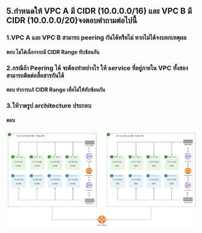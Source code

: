 ## 5.กำหนดให้ VPC A มี CIDR (10.0.0.0/16) และ VPC B  มี CIDR (10.0.0.0/20)จงตอบคำถามต่อไปนี้
### 1.VPC A และ VPC B สามารถ peering กันได้หรือไม่ หากไม่ได้จงบอกเหตุผล
#### ตอบ ไม่ได้เนื่องจากมี CIDR Range ทับซ้อนกัน
### 2.กรณีถ้า Peering ได้ จะต้องทำอย่างไร ให้ service ที่อยู่ภายใน VPC ทั้งสองสามารถติดต่อสื่อสารกันได้
#### ตอบ ทำการเเก้ CIDR Range เพื่อไม่ให้ทับซ้อนกัน
### 3.ให้วาดรูป architecture ประกอบ
#### ตอบ 
![achiture](/lab06-2023-02-17/as-05/as-05.png)